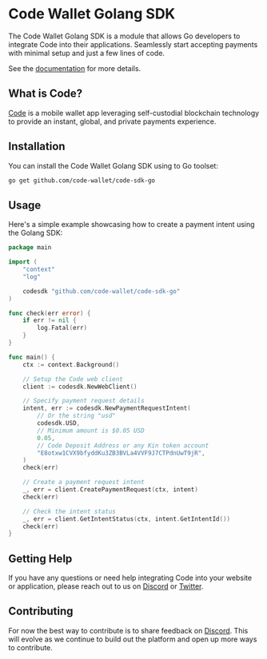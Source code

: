 # Code Wallet Golang SDK

The Code Wallet Golang SDK is a module that allows Go developers to integrate Code into their applications. Seamlessly start accepting payments with minimal setup and just a few lines of code.

See the [documentation](https://code-wallet.github.io/code-sdk/docs/guide/introduction.html) for more details.

## What is Code?

[Code](https://getcode.com) is a mobile wallet app leveraging self-custodial blockchain technology to provide an instant, global, and private payments experience.

## Installation

You can install the Code Wallet Golang SDK using to Go toolset:

```bash
go get github.com/code-wallet/code-sdk-go
```

## Usage
Here's a simple example showcasing how to create a payment intent using the Golang SDK:

```go
package main

import (
	"context"
	"log"

	codesdk "github.com/code-wallet/code-sdk-go"
)

func check(err error) {
	if err != nil {
		log.Fatal(err)
	}
}

func main() {
	ctx := context.Background()

	// Setup the Code web client
	client := codesdk.NewWebClient()

	// Specify payment request details
	intent, err := codesdk.NewPaymentRequestIntent(
		// Or the string "usd"
		codesdk.USD,
		// Minimum amount is $0.05 USD
		0.05,
		// Code Deposit Address or any Kin token account
		"E8otxw1CVX9bfyddKu3ZB3BVLa4VVF9J7CTPdnUwT9jR",
	)
	check(err)

	// Create a payment request intent
	_, err = client.CreatePaymentRequest(ctx, intent)
	check(err)

	// Check the intent status
	_, err = client.GetIntentStatus(ctx, intent.GetIntentId())
	check(err)
}
```

## Getting Help

If you have any questions or need help integrating Code into your website or application, please reach out to us on [Discord](https://discord.gg/DunN9aNS) or [Twitter](https://twitter.com/getcode).

##  Contributing

For now the best way to contribute is to share feedback on [Discord](https://discord.gg/DunN9aNS). This will evolve as we continue to build out the platform and open up more ways to contribute.
